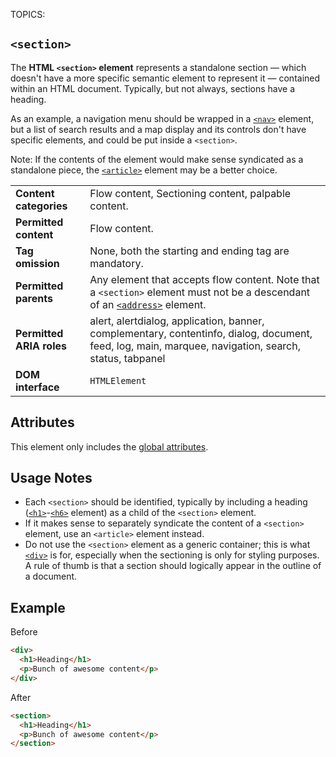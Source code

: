 TOPICS: <section>

# `<section>`

The **HTML `<section>` element** represents a standalone section — which doesn't have a more specific
semantic element to represent it — contained within an HTML document. Typically, but not always,
sections have a heading.

As an example, a navigation menu should be wrapped in a [`<nav>`](/en/webfrontend/<nav>) element,
but a list of search results and a map display and its controls don't have specific elements,
and could be put inside a `<section>`.

Note: If the contents of the element would make sense syndicated as a standalone piece, the
[`<article>`](/en/webfrontend/<article>) element may be a better choice.

|  |  |
| :-- | :-- |
| **Content categories** | Flow content, Sectioning content, palpable content. |
| **Permitted content** | Flow content. |
| **Tag omission** | None, both the starting and ending tag are mandatory. |
| **Permitted parents** | Any element that accepts flow content. Note that a `<section>` element must not be a descendant of an [`<address>`](/en/webfrontend/<address>) element. |
| **Permitted ARIA roles** | alert, alertdialog, application, banner, complementary, contentinfo, dialog, document, feed, log, main, marquee, navigation, search, status, tabpanel |
| **DOM interface** | `HTMLElement`

## Attributes

This element only includes the [global attributes](/en/webfrontend/HTML_Global_Attributes).

## Usage Notes

- Each `<section>` should be identified, typically by including a heading
([`<h1>`](/en/webfrontend/<h1>)-[`<h6>`](/en/webfrontend/<h6>) element)
as a child of the `<section>` element.
- If it makes sense to separately syndicate the content of a `<section>` element,
use an `<article>` element instead.
- Do not use the `<section>` element as a generic container; this is what
[`<div>`]((/en/webfrontend/<div>)) is for,
especially when the sectioning is only for styling purposes. A rule of thumb is that a section should
logically appear in the outline of a document.

## Example

Before

```html
<div>
  <h1>Heading</h1>
  <p>Bunch of awesome content</p>
</div>
```

After

```html
<section>
  <h1>Heading</h1>
  <p>Bunch of awesome content</p>
</section>
```
